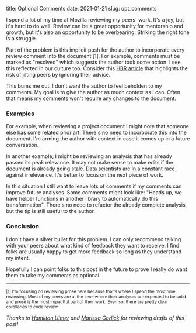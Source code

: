 title: Optional Comments
date: 2021-01-21
slug: opt_comments

I spend a lot of my time at Mozilla reviewing my peers' work.
It's a joy, but it's hard to do well.
Review can be a great opportunity for mentorship and growth,
but it's also an opportunity to be overbearing.
Striking the right tone is a struggle.

Part of the problem is this implicit push
for the author to incorporate every review comment into the document [1].
For example, comments must be marked as "resolved"
which suggests the author took some action.
I see this reflected in our culture too.
Consider this [HBR article](https://hbswk.hbs.edu/item/ignore-this-advice-at-your-own-peril)
that highlights the risk of jilting peers by ignoring their advice.

This bums me out.
I don't want the author to feel beholden to my comments.
My goal is to give the author as much context as I can.
Often that means my comments won't require any changes to the document.

### Examples

For example, when reviewing a project document I might note
that someone else has some related prior art.
There's no need to incorporate this into the document.
I'm arming the author with context 
in case it comes up in a future conversation.

In another example, 
I might be reviewing an analysis that has already passed its peak relevance.
It may not make sense to make edits if the document is already going stale.
Data scientists are in a constant race against irrelevance.
It's better to focus on the next piece of work.
<!--We need to get results to stakeholders before the opportunity passes.-->

In this situation I still want to leave lots of comments
if my comments can improve future analyses.
Some comments might look like: 
"Heads up, we have helper functions in another library 
to automatically do this transformation".
There's no need to refactor the already complete analysis,
but the tip is still useful to the author.

### Conclusion

I don't have a silver bullet for this problem.
I can only recommend talking with your peers
about what kind of feedback they want to receive.
I find folks are usually happy to get more feedback
so long as they understand my intent.

Hopefully I can point folks to this post in the future
to prove I really do want them to take my comments as optional.

---

<sub>
[1] I'm focusing on reviewing prose here
because that's where I spend the most time reviewing.
Most of my peers are at the level where their analyses are expected to be solid
and prose is the most impactful part of their work.
Even so, there are pretty clear corollaries to code review.
</sub>

*Thanks to [Hamilton Ulmer](https://hamiltonulmer.com/) 
and [Marissa Gorlick](https://marissagorlick.org/#!/posts)
for reviewing drafts of this post!*
